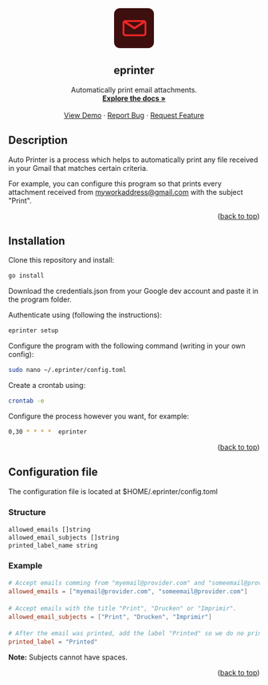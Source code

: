 <div id="top"></div>

<div align="center">
  <a href="https://github.com/MarcoTomasRodriguez/eprinter">
    <img src="assets/logo.svg" alt="Logo" width="80" height="80">
  </a>
  <h2 align="center">eprinter</h2>
  <p align="center">
    Automatically print email attachments.
    <br />
    <a href="https://github.com/MarcoTomasRodriguez/eprinter"><strong>Explore the docs »</strong></a>
    <br />
    <br />
    <a href="https://github.com/MarcoTomasRodriguez/eprinter">View Demo</a>
    ·
    <a href="https://github.com/MarcoTomasRodriguez/eprinter/issues">Report Bug</a>
    ·
    <a href="https://github.com/MarcoTomasRodriguez/eprinter/issues">Request Feature</a>
  </p>
</div>

## Description

Auto Printer is a process which helps to automatically print any file received in your Gmail that matches certain criteria.

For example, you can configure this program so that prints every attachment received from myworkaddress@gmail.com with the subject "Print".

<p align="right">(<a href="#top">back to top</a>)</p>

## Installation

Clone this repository and install:

```bash
go install
```

Download the credentials.json from your Google dev account and paste it in the program folder.

Authenticate using (following the instructions):

```bash
eprinter setup
```

Configure the program with the following command (writing in your own config):

```bash
sudo nano ~/.eprinter/config.toml
```

Create a crontab using:

```bash
crontab -e
```

Configure the process however you want, for example:

```bash
0,30 * * * *  eprinter
```

<p align="right">(<a href="#top">back to top</a>)</p>

## Configuration file

The configuration file is located at $HOME/.eprinter/config.toml

### Structure

```
allowed_emails []string
allowed_email_subjects []string
printed_label_name string
```

### Example

```toml
# Accept emails comming from "myemail@provider.com" and "someemail@provider.com".
allowed_emails = ["myemail@provider.com", "someemail@provider.com"]

# Accept emails with the title "Print", "Drucken" or "Imprimir".
allowed_email_subjects = ["Print", "Drucken", "Imprimir"]

# After the email was printed, add the label "Printed" so we do no print it twice.
printed_label = "Printed"
```

**Note:** Subjects cannot have spaces.

<p align="right">(<a href="#top">back to top</a>)</p>
